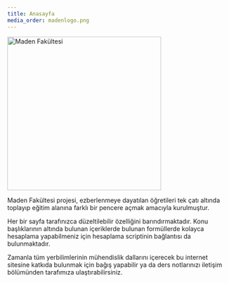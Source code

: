 ```yaml
---
title: Anasayfa
media_order: madenlogo.png
---
```


<p><img src="home/madenlogo.png" alt="Maden Fak&uuml;ltesi" width="350" height="350" /></p>
<p>Maden Fak&uuml;ltesi projesi, ezberlenmeye dayatılan &ouml;ğretileri tek &ccedil;atı altında toplayıp eğitim alanına farklı bir pencere a&ccedil;mak amacıyla kurulmuştur.</p>
<p>Her bir sayfa tarafınızca d&uuml;zeltilebilir &ouml;zelliğini barındırmaktadır. Konu başlıklarının altında bulunan i&ccedil;eriklerde bulunan form&uuml;llerde kolayca hesaplama yapabilmeniz i&ccedil;in hesaplama scriptinin bağlantısı da bulunmaktadır.</p>
<p>Zamanla t&uuml;m yerbilimlerinin m&uuml;hendislik dallarını i&ccedil;erecek bu internet sitesine katkıda bulunmak i&ccedil;in bağış yapabilir ya da ders notlarınızı iletişim b&ouml;l&uuml;m&uuml;nden tarafımıza ulaştırabilirsiniz.</p>